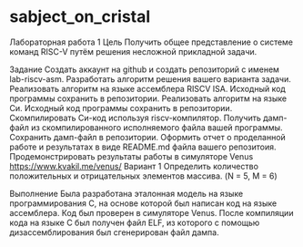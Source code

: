 # sabject_on_cristal
Лабораторная работа 1
Цель
Получить общее представление о системе команд RISC-V путём решения несложной прикладной задачи.

Задание
Создать аккаунт на github и создать репозиторий с именем lab-riscv-asm.
Разработать алгоритм решения вашего варианта задачи.
Реализовать алгоритм на языке ассемблера RISCV ISA. Исходный код программы сохранить в репозитории.
Реализовать алгоритм на языке Си. Исходный код программы сохранить в репозитории.
Скомпилировать Си-код используя riscv-компилятор. Получить дамп-файл из скомпилированного исполняемого файла вашей программы. Сохранить дамп-файл в репозитории.
Оформить отчет о проделанной работе и результатах в виде README.md файла вашего репозитоия.
Продемонстрировать результаты работы в симуляторе Venus https://www.kvakil.me/venus/
Вариант 1
Определить количество положительных и отрицательных элементов массива. (N = 5, M = 6)

Выполнение
Была разработана эталонная модель на языке программирования C, на основе которой был написан код на языке ассемблера. Код был проверен в симуляторе Venus. После компиляции кода на языке C был получен файл ELF, из которого с помощью дизассемблирования был сгенерирован файл дампа.